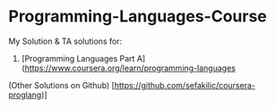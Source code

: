 # Programming-Languages-Course

My Solution & TA solutions for:
1. [Programming Languages Part A](https://www.coursera.org/learn/programming-languages


(Other Solutions on Github) [https://github.com/sefakilic/coursera-proglang)]
